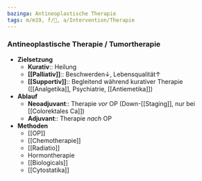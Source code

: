 ```yaml
---
bazinga: Antineoplastische Therapie
tags: m/m19, f/🦀, a/Intervention/Therapie
---
```

### Antineoplastische Therapie / Tumortherapie
- **Zielsetzung**
	- **Kurativ**:: Heilung
	- **[[Palliativ]]**:: Beschwerden↓, Lebensqualität↑ 
	- **[[Supportiv]]**:: Begleitend während kurativer Therapie ([[Analgetika]], Psychiatrie, [[Antiemetika]])
- **Ablauf**
	- **Neoadjuvant**:: Therapie *vor* OP (Down-[[Staging]], nur bei [[Colorektales Ca]])
	- **Adjuvant**:: Therapie *nach* OP
- **Methoden**
	- [[OP]]
	- [[Chemotherapie]]
	- [[Radiatio]]
	- Hormontherapie
	- [[Biologicals]]
	- [[Cytostatika]]
